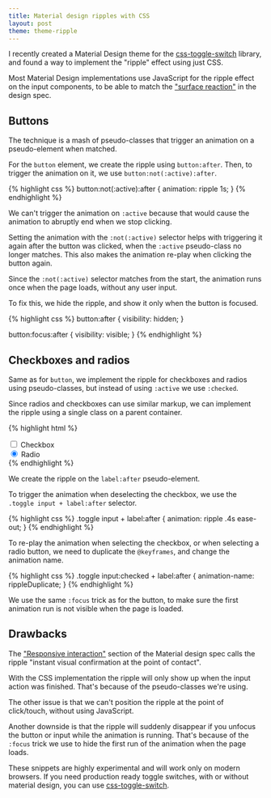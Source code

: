 ```yaml
---
title: Material design ripples with CSS
layout: post
theme: theme-ripple
---
```


I recently created a Material Design theme for the [css-toggle-switch](/css-toggle-switch) library, and found a way to implement the "ripple" effect using just CSS.

Most Material Design implementations use JavaScript for the ripple effect on the input components, to be able to match the ["surface reaction"](http://www.google.ro/design/spec/animation/responsive-interaction.html#responsive-interaction-surface-reaction) in the design spec.

## Buttons

The technique is a mash of pseudo-classes that trigger an animation on a pseudo-element when matched.

<div class="editor-demo" data-html="/media/demos/css-material-ripples/button.html" data-css="/media/demos/css-material-ripples/button.css"></div>

For the `button` element, we create the ripple using `button:after`. Then, to trigger the animation on it, we use `button:not(:active):after`.

{% highlight css %}
button:not(:active):after {
  animation: ripple 1s;
}
{% endhighlight %}

We can't trigger the animation on `:active` because that would cause the animation to abruptly end when we stop clicking.

Setting the animation with the `:not(:active)` selector helps with triggering it again after the button was clicked, when the `:active` pseudo-class no longer matches. This also makes the animation re-play when clicking the button again.

Since the `:not(:active)` selector matches from the start, the animation runs once when the page loads, without any user input.

To fix this, we hide the ripple, and show it only when the button is focused.

{% highlight css %}
button:after {
  visibility: hidden;
}

button:focus:after {
  visibility: visible;
}
{% endhighlight %}

## Checkboxes and radios

Same as for `button`, we implement the ripple for checkboxes and radios using pseudo-classes, but instead of using `:active` we use `:checked`.

<div class="editor-demo" data-html="/media/demos/css-material-ripples/toggle.html" data-css="/media/demos/css-material-ripples/toggle.css"></div>

Since radios and checkboxes can use similar markup, we can implement the ripple using a single class on a parent container.

{% highlight html %}
<div class="toggle">
  <input type="checkbox" name="c" id="c1">
  <label for="c1">Checkbox</label>
</div>

<div class="toggle">
  <input type="radio" name="r" id="r1" checked>
  <label for="r1">Radio</label>
</div>
{% endhighlight %}

We create the ripple on the `label:after` pseudo-element.

To trigger the animation when deselecting the checkbox, we use the `.toggle input + label:after` selector.

{% highlight css %}
.toggle input + label:after {
  animation: ripple .4s ease-out;
}
{% endhighlight %}

To re-play the animation when selecting the checkbox, or when selecting a radio button, we need to duplicate the `@keyframes`, and change the animation name.

{% highlight css %}
.toggle input:checked + label:after {
  animation-name: rippleDuplicate;
}
{% endhighlight %}

We use the same `:focus` trick as for the button, to make sure the first animation run is not visible when the page is loaded.


## Drawbacks

The ["Responsive interaction"](http://www.google.ro/design/spec/animation/responsive-interaction.html#responsive-interaction-material-response) section of the Material design spec calls the ripple "instant visual confirmation at the point of contact".

With the CSS implementation the ripple will only show up when the input action was finished. That's because of the pseudo-classes we're using.

The other issue is that we can't position the ripple at the point of click/touch, without using JavaScript.

Another downside is that the ripple will suddenly disappear if you unfocus the button or input while the animation is running. That's because of the `:focus` trick we use to hide the first run of the animation when the page loads.

These snippets are highly experimental and will work only on modern browsers. If you need production ready toggle switches, with or without material design, you can use [css-toggle-switch](/css-toggle-switch).

